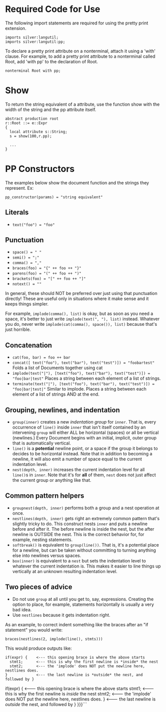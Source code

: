 

# Required Code for Use #
The following import statements are required for using the pretty print extension.

```
imports silver:langutil;
imports silver:langutil:pp;
```

To declare a pretty print attribute on a nonterminal, attach it using a 'with' clause. For example, to add a pretty print attribute to a nonterminal called Root, add 'with pp' to the declaration of Root.

```
nonterminal Root with pp;
```

# Show #
To return the string equivalent of a attribute, use the function show with the width of the string and the pp attribute itself.

```
abstract production root
r::Root ::= e::Expr
{
  local attribute s::String;
  s = show(100,r.pp);

  ...
}
```

# PP Constructors #
The examples below show the document function and the strings they represent.
Ex:
```
pp_constructor(params) = "string equivalent"
```


## Literals ##
  * ` text("foo") = "foo" `

## Punctuation ##
  * ` space() = " " `
  * ` semi() = ";" `
  * ` comma() = "," `
  * ` braces(foo) = "{" ++ foo ++ "}" `
  * ` parens(foo) = "(" ++ foo ++ ")" `
  * ` brackets(foo) = "[" ++ foo ++ "]" `
  * ` notext() = "" `

In general, these should NOT be preferred over just using that punctuation directly! These are useful only in situations where it make sense and it keeps things simpler.

For example, `implode(comma(), list)` is okay, but as soon as you need a space, it's better to just write `implode(text(", "), list)` instead. Whatever you do, never write `implode(cat(comma(), space()), list)` because that's just horrible.

## Concatenation ##
  * ` cat(foo, bar) = foo ++ bar `
  * ` concat([ text("foo"), text("bar"), text("test")]) = "foobartest" ` Folds a list of Documents together using cat
  * ` implode(text("|"), [text("foo"), text("bar"), text("test")]) = "foo|bar|test" ` Places a string between each element of a list of strings.
  * ` terminate(text("|"), [text("foo"), text("bar"), text("test")]) = "foo|bar|test|" ` Similar to implode. Places a string between each element of a list of strings AND at the end.

## Grouping, newlines, and indentation ##
  * `group(inner)` creates a new _indentation group_ for `inner`. That is, every occurrence of `line()` inside `inner` that isn't itself contained by an intervening `group` will either ALL be horizontal (spaces) or all be vertical (newlines.) Every Document begins with an initial, implicit, outer group that is automatically vertical.
  * `line()` is a **potential** newline point, or a space if the group it belongs to decides to be horizontal instead. Note that in addition to becoming a newline, it will also emit a number of space equal to the current indentation level.
  * `nest(depth, inner)` increases the current indentation level for all `line()`s in `inner`. Note that it's for **all** of them, `nest` does not just affect the current group or anything like that.

## Common pattern helpers ##
  * `groupnest(depth, inner)` performs both a group and a nest operation at once.
  * `nestlines(depth, inner)` gets right an extremely common pattern that's slightly tricky to do. This construct nests `inner` and puts a newline before and after it. The before newline is inside the nest, but the after newline is OUTSIDE the nest. This is the correct behavior for, for example, nesting statements.
  * `softbreak()` is equivalent to `group(line())`. That is, it's a potential place for a newline, but can be taken without committing to turning anything else into newlines versus spaces.
  * `box(inner)` is equivalent to a `nest` but sets the indentation level to whatever the current indentation is. This makes it easier to line things up vertically at an unknown resulting indentation level.

## Two pieces of advice ##

  * Do not use `group` at all until you get to, say, expressions. Creating the option to place, for example, statements horizontally is usually a very bad idea.
  * Use `nestlines` because it gets indentation right.

As an example, to correct indent something like the braces after an "if statement" you would write:

` braces(nestlines(2, implode(line(), stmts))) `


This would produce outputs like:

```
if(expr) {    <--- this opening brace is where the above starts
  stmt1;      <--- this is why the first newline is *inside* the nest
  stmt2;      <--- the 'implode' does NOT put the newline here, nestlines does.
}             <--- the last newline is *outside* the nest, and followed by }
```


if(expr) {    <--- this opening brace is where the above starts
  stmt1;      <--- this is why the first newline is *inside* the nest
  stmt2;      <--- the 'implode' does NOT put the newline here, nestlines does.
}             <--- the last newline is *outside* the nest, and followed by }
}}}```
